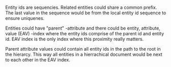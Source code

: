 Entity ids are sequencies. Related entities could share a common prefix. The last value in the sequence would be from the local entity id sequence to ensure uniquenes.

Entities could have "parent" -attribute and there could be entity, attribute, value (EAV) -index where the entity ids comprise of the parent id and entity id. EAV index is the only index where this proximity really matters.

Parent attribute values could contain all entity ids in the path to the root in the hierarcy. This way all entities in a hierrachical document would be next to each other in the EAV index.